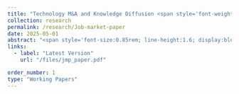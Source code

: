 ```yaml
---
title: "Technology M&A and Knowledge Diffusion <span style='font-weight:normal; font-size:0.95rem; color:#555;'>(Job Market Paper)</span>"
collection: research
permalink: /research/Job-market-paper
date: 2025-05-01
abstract: "<span style='font-size:0.85rem; line-height:1.6; display:block;'> <em>Abstract</em>: This paper examines how technology mergers and acquisitions (tech M&As) affect the diffusion of target firms’ pre-acquisition innovations in the United States. Using US patent and M&A data from 1980 to 2021. This study employs a difference-in-differences approach comparing successful acquisitions with exogenously failed deals; it finds that tech M&As significantly increase external diffusion of targets' technologies, as measured by patent citations, with effects concentrated within the acquirer's industry. Tech M&As do not diminish young firms' ability to cite and build upon acquired targets' patents, contradicting concerns about innovation foreclosure. To interpret these findings and quantify aggregate implications, I develop an idea flow model where firms improve productivity by choosing innovation intensity based on potential targets' technologies, with acquisitions affecting both the innovation step size in learning from targets and the cost of accessing them. The model, calibrated to the empirical estimates and US innovation data, reveals that doubling the 2015 tech M&A rate would increase annual productivity growth by five hundredths of a percentage point, with the diffusion channel contributing 40% of this increase. Surprisingly, relaxing restrictions on post-acquisition knowledge appropriation yields negligible growth effects: reduced spillovers from acquired targets are offset by increased innovation using independent technologies as acquisition values rise. These findings underscore the importance of incorporating diffusion effects and general equilibrium forces into antitrust policy for tech M&As.</span>"
links: 
  - label: "Latest Version" 
    url: "/files/jmp_paper.pdf" 

order_number: 1
type: "Working Papers"
---
```


